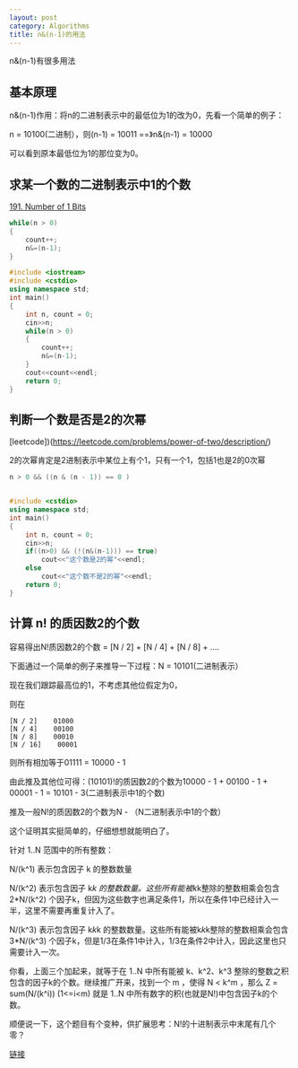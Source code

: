 ```yaml
---
layout: post
category: Algorithms
title: n&(n-1)的用法
---
```


n&(n-1)有很多用法

## 基本原理
n&(n-1)作用：将n的二进制表示中的最低位为1的改为0，先看一个简单的例子：

n = 10100(二进制），则(n-1) = 10011 ==》n&(n-1) = 10000

可以看到原本最低位为1的那位变为0。


## 求某一个数的二进制表示中1的个数

[191. Number of 1 Bits](https://leetcode.com/problems/number-of-1-bits/description/)

```c++
while(n > 0)  
{  
    count++;  
    n&=(n-1);  
}  
```

```c++
#include <iostream>  
#include <cstdio>  
using namespace std;  
int main()  
{  
    int n, count = 0;  
    cin>>n;  
    while(n > 0)  
    {  
        count++;  
        n&=(n-1);  
    }  
    cout<<count<<endl;  
    return 0;  
}  
```

## 判断一个数是否是2的次幂

[leetcode])(https://leetcode.com/problems/power-of-two/description/)

2的次幂肯定是2进制表示中某位上有个1，只有一个1，包括1也是2的0次幂

```c++
n > 0 && ((n & (n - 1)) == 0 )  
```

```c++

#include <cstdio>  
using namespace std;  
int main()  
{  
    int n, count = 0;  
    cin>>n;  
    if((n>0) && (!(n&(n-1))) == true)  
        cout<<"这个数是2的幂"<<endl;  
    else  
        cout<<"这个数不是2的幂"<<endl;  
    return 0;  
}

```

## 计算 n! 的质因数2的个数

容易得出N!质因数2的个数 = [N / 2] + [N / 4] + [N / 8] + ....

下面通过一个简单的例子来推导一下过程：N = 10101(二进制表示）

现在我们跟踪最高位的1，不考虑其他位假定为0，

则在

    [N / 2]    01000
    [N / 4]    00100
    [N / 8]    00010
    [N / 16]    00001

则所有相加等于01111 = 10000 - 1

由此推及其他位可得：(10101)!的质因数2的个数为10000 - 1 + 00100 - 1 + 00001 - 1 = 10101 - 3(二进制表示中1的个数)

推及一般N!的质因数2的个数为N - （N二进制表示中1的个数）

这个证明其实挺简单的，仔细想想就能明白了。

针对 1..N 范围中的所有整数：

N/(k^1) 表示包含因子 k 的整数数量

N/(k^2) 表示包含因子 k*k 的整数数量。这些所有能被k*k整除的整数相乘会包含 2*N/(k^2) 个因子k，但因为这些数字也满足条件1，所以在条件1中已经计入一半，这里不需要再重复计入了。

N/(k^3) 表示包含因子 k*k*k 的整数数量。这些所有能被k*k*k整除的整数相乘会包含 3*N/(k^3) 个因子k，但是1/3在条件1中计入，1/3在条件2中计入，因此这里也只需要计入一次。

你看，上面三个加起来，就等于在 1..N 中所有能被 k、k^2、k^3 整除的整数之积包含的因子k的个数。继续推广开来，找到一个 m ，使得 N < k^m ，那么 Z = sum(N/(k^i)) (1<=i<m) 就是 1..N 中所有数字的积(也就是N!)中包含因子k的个数。

顺便说一下，这个题目有个变种，供扩展思考：N!的十进制表示中末尾有几个零？

[链接](http://mafulong.top/%E7%AE%97%E6%B3%95%E7%9F%A5%E8%AF%86/2018/04/30/%E8%AE%A1%E7%AE%97n%E7%9A%84%E9%98%B6%E4%B9%98%E4%B8%AD%E6%9C%89%E5%A4%9A%E5%B0%91%E4%B8%AAk.html)